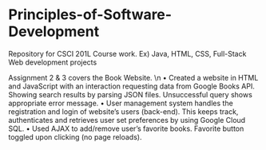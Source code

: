 # Principles-of-Software-Development
Repository for CSCI 201L Course work. Ex) Java, HTML, CSS, Full-Stack Web development projects

Assignment 2 & 3 covers the Book Website. \n
•	Created a website in HTML and JavaScript with an interaction requesting data from Google Books API. Showing search results by parsing JSON files. Unsuccessful query shows appropriate error message. 
•	User management system handles the registration and login of website’s users (back-end). This keeps track, authenticates and retrieves user set preferences by using Google Cloud SQL.
•	Used AJAX to add/remove user’s favorite books. Favorite button toggled upon clicking (no page reloads).
